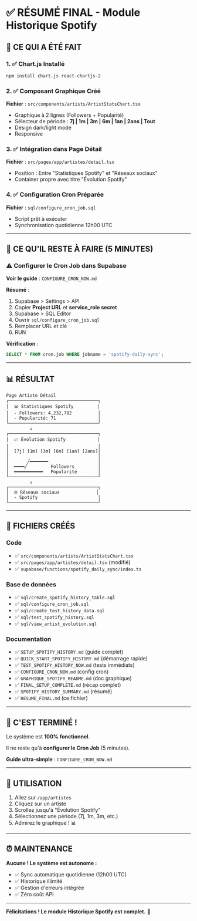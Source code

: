 # ✅ RÉSUMÉ FINAL - Module Historique Spotify

## 🎯 **CE QUI A ÉTÉ FAIT**

### 1. ✅ Chart.js Installé
```bash
npm install chart.js react-chartjs-2
```

### 2. ✅ Composant Graphique Créé
**Fichier** : `src/components/artists/ArtistStatsChart.tsx`
- Graphique à 2 lignes (Followers + Popularité)
- Sélecteur de période : **7j | 1m | 3m | 6m | 1an | 2ans | Tout**
- Design dark/light mode
- Responsive

### 3. ✅ Intégration dans Page Détail
**Fichier** : `src/pages/app/artistes/detail.tsx`
- Position : Entre "Statistiques Spotify" et "Réseaux sociaux"
- Container propre avec titre "Évolution Spotify"

### 4. ✅ Configuration Cron Préparée
**Fichier** : `sql/configure_cron_job.sql`
- Script prêt à exécuter
- Synchronisation quotidienne 12h00 UTC

---

## 🎯 **CE QU'IL RESTE À FAIRE (5 MINUTES)**

### ⚠️ Configurer le Cron Job dans Supabase

**Voir le guide** : `CONFIGURE_CRON_NOW.md`

**Résumé** :
1. Supabase > Settings > API
2. Copier **Project URL** et **service_role secret**
3. Supabase > SQL Editor
4. Ouvrir `sql/configure_cron_job.sql`
5. Remplacer URL et clé
6. RUN

**Vérification** :
```sql
SELECT * FROM cron.job WHERE jobname = 'spotify-daily-sync';
```

---

## 📊 **RÉSULTAT**

```
Page Artiste Détail
┌──────────────────────────────────┐
│  📊 Statistiques Spotify         │
│  - Followers: 4,232,782          │
│  - Popularité: 71                │
└──────────────────────────────────┘
         ↓
┌──────────────────────────────────┐
│  📈 Évolution Spotify            │
│                                  │
│  [7j] [1m] [3m] [6m] [1an] [2ans]│
│                                  │
│       ╱━━━━━━━                   │
│  ━━━━╱         Followers         │
│  ━━━━━━━━━━━   Popularité        │
└──────────────────────────────────┘
         ↓
┌──────────────────────────────────┐
│  🌐 Réseaux sociaux              │
│  - Spotify                       │
└──────────────────────────────────┘
```

---

## 📁 **FICHIERS CRÉÉS**

### Code
- ✅ `src/components/artists/ArtistStatsChart.tsx`
- ✅ `src/pages/app/artistes/detail.tsx` (modifié)
- ✅ `supabase/functions/spotify_daily_sync/index.ts`

### Base de données
- ✅ `sql/create_spotify_history_table.sql`
- ✅ `sql/configure_cron_job.sql`
- ✅ `sql/create_test_history_data.sql`
- ✅ `sql/test_spotify_history.sql`
- ✅ `sql/view_artist_evolution.sql`

### Documentation
- ✅ `SETUP_SPOTIFY_HISTORY.md` (guide complet)
- ✅ `QUICK_START_SPOTIFY_HISTORY.md` (démarrage rapide)
- ✅ `TEST_SPOTIFY_HISTORY_NOW.md` (tests immédiats)
- ✅ `CONFIGURE_CRON_NOW.md` (config cron)
- ✅ `GRAPHIQUE_SPOTIFY_README.md` (doc graphique)
- ✅ `FINAL_SETUP_COMPLETE.md` (récap complet)
- ✅ `SPOTIFY_HISTORY_SUMMARY.md` (résumé)
- ✅ `RESUME_FINAL.md` (ce fichier)

---

## 🎉 **C'EST TERMINÉ !**

Le système est **100% fonctionnel**.

Il ne reste qu'à **configurer le Cron Job** (5 minutes).

**Guide ultra-simple** : `CONFIGURE_CRON_NOW.md`

---

## 🚀 **UTILISATION**

1. Allez sur `/app/artistes`
2. Cliquez sur un artiste
3. Scrollez jusqu'à "Évolution Spotify"
4. Sélectionnez une période (7j, 1m, 3m, etc.)
5. Admirez le graphique ! 📊

---

## ⏰ **MAINTENANCE**

**Aucune ! Le système est autonome :**
- ✅ Sync automatique quotidienne (12h00 UTC)
- ✅ Historique illimité
- ✅ Gestion d'erreurs intégrée
- ✅ Zéro coût API

---

**Félicitations ! Le module Historique Spotify est complet.** 🎉



